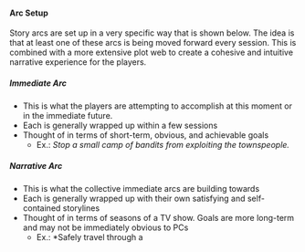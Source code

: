 #### Arc Setup
Story arcs are set up in a very specific way that is shown below. The idea is that at least one of these arcs is being moved forward every session. This is combined with a more extensive plot web to create a  cohesive and intuitive narrative experience for the players.

##### Immediate Arc
- This is what the players are attempting to accomplish at this moment or in the immediate future.
- Each is generally wrapped up within a few sessions
- Thought of in terms of short-term, obvious, and achievable goals
	- Ex.: *Stop a small camp of bandits from exploiting the townspeople.*

##### Narrative Arc
- This is what the collective immediate arcs are building towards
- Each is generally wrapped up with their own satisfying and self-contained storylines
- Thought of in terms of seasons of a TV show. Goals are more long-term and may not be immediately obvious to PCs
	- Ex.: *Safely travel through a